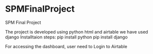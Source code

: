 # SPMFinalProject
SPM Final Project

The project is developed using python html and airtable
we have used django
Installtaion steps:
pip install python
pip install django

For accessing the dashboard, user need to Login to Airtable
